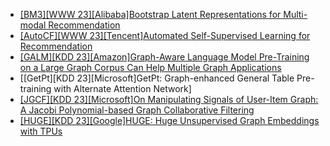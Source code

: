- [[BM3][WWW 23][Alibaba]Bootstrap Latent Representations for Multi-modal Recommendation](https://arxiv.org/abs/2207.05969)
- [[AutoCF][WWW 23][Tencent]Automated Self-Supervised Learning for Recommendation](https://arxiv.org/abs/2303.07797)
- [[GALM][KDD 23][Amazon]Graph-Aware Language Model Pre-Training on a Large Graph Corpus Can Help Multiple Graph Applications](https://arxiv.org/abs/2306.02592)
- [[GetPt][KDD 23][Microsoft]GetPt: Graph-enhanced General Table Pre-training with Alternate Attention Network]
- [[JGCF][KDD 23][Microsoft]On Manipulating Signals of User-Item Graph: A Jacobi Polynomial-based Graph Collaborative Filtering](https://arxiv.org/abs/2306.03624)
- [[HUGE][KDD 23][Google]HUGE: Huge Unsupervised Graph Embeddings with TPUs](https://www.youtube.com/watch?v=SWEpvDbpbcQ)
